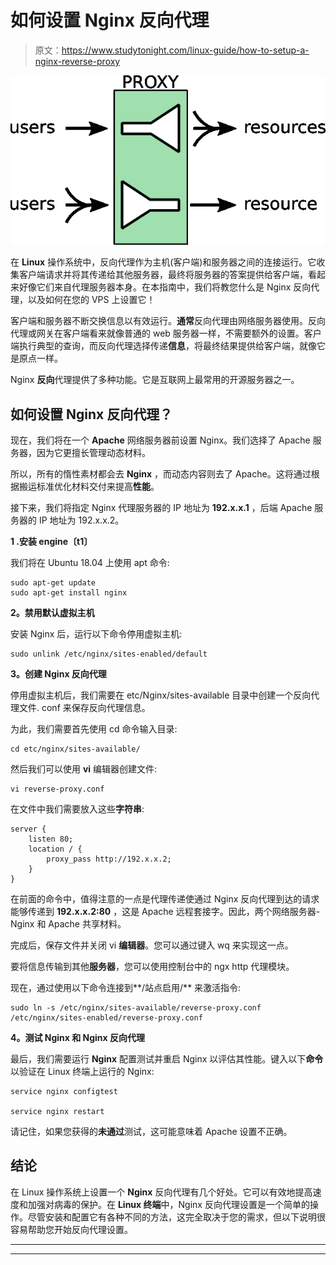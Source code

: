 # 如何设置 Nginx 反向代理

> 原文：<https://www.studytonight.com/linux-guide/how-to-setup-a-nginx-reverse-proxy>

![Proxy](img/b3c7b26b91fbb95df4463fad38f1c29e.png)

在 **Linux** 操作系统中，反向代理作为主机(客户端)和服务器之间的连接运行。它收集客户端请求并将其传递给其他服务器，最终将服务器的答案提供给客户端，看起来好像它们来自代理服务器本身。在本指南中，我们将教您什么是 Nginx 反向代理，以及如何在您的 VPS 上设置它！

客户端和服务器不断交换信息以有效运行。**通常**反向代理由网络服务器使用。反向代理或网关在客户端看来就像普通的 web 服务器一样，不需要额外的设置。客户端执行典型的查询，而反向代理选择传递**信息**，将最终结果提供给客户端，就像它是原点一样。

Nginx **反向**代理提供了多种功能。它是互联网上最常用的开源服务器之一。

## 如何设置 Nginx 反向代理？

现在，我们将在一个 **Apache** 网络服务器前设置 Nginx。我们选择了 Apache 服务器，因为它更擅长管理动态材料。

所以，所有的惰性素材都会去 **Nginx** ，而动态内容则去了 Apache。这将通过根据搬运标准优化材料交付来提高**性能**。

接下来，我们将指定 Nginx 代理服务器的 IP 地址为 **192.x.x.1** ，后端 Apache 服务器的 IP 地址为 192.x.x.2。

**1 .安装 engine〔t1〕**

我们将在 Ubuntu 18.04 上使用 apt 命令:

```
sudo apt-get update
sudo apt-get install nginx
```

**2。禁用默认虚拟主机**

安装 Nginx 后，运行以下命令停用虚拟主机:

```
sudo unlink /etc/nginx/sites-enabled/default
```

**3。创建 Nginx 反向代理**

停用虚拟主机后，我们需要在 etc/Nginx/sites-available 目录中创建一个反向代理文件. conf 来保存反向代理信息。

为此，我们需要首先使用 cd 命令输入目录:

```
cd etc/nginx/sites-available/
```

然后我们可以使用 **vi** 编辑器创建文件:

```
vi reverse-proxy.conf
```

在文件中我们需要放入这些**字符串**:

```
server {
    listen 80;
    location / {
        proxy_pass http://192.x.x.2;
    }
}
```

在前面的命令中，值得注意的一点是代理传递使通过 Nginx 反向代理到达的请求能够传递到 **192.x.x.2:80** ，这是 Apache 远程套接字。因此，两个网络服务器- Nginx 和 Apache 共享材料。

完成后，保存文件并关闭 vi **编辑器**。您可以通过键入 wq 来实现这一点。

要将信息传输到其他**服务器**，您可以使用控制台中的 ngx http 代理模块。

现在，通过使用以下命令连接到**/站点启用/** 来激活指令:

```
sudo ln -s /etc/nginx/sites-available/reverse-proxy.conf /etc/nginx/sites-enabled/reverse-proxy.conf 
```

**4。测试 Nginx 和 Nginx 反向代理**

最后，我们需要运行 **Nginx** 配置测试并重启 Nginx 以评估其性能。键入以下**命令**以验证在 Linux 终端上运行的 Nginx:

```
service nginx configtest

service nginx restart
```

请记住，如果您获得的**未通过**测试，这可能意味着 Apache 设置不正确。

## 结论

在 Linux 操作系统上设置一个 **Nginx** 反向代理有几个好处。它可以有效地提高速度和加强对病毒的保护。在 **Linux 终端**中，Nginx 反向代理设置是一个简单的操作。尽管安装和配置它有各种不同的方法，这完全取决于您的需求，但以下说明很容易帮助您开始反向代理设置。

* * *

* * *